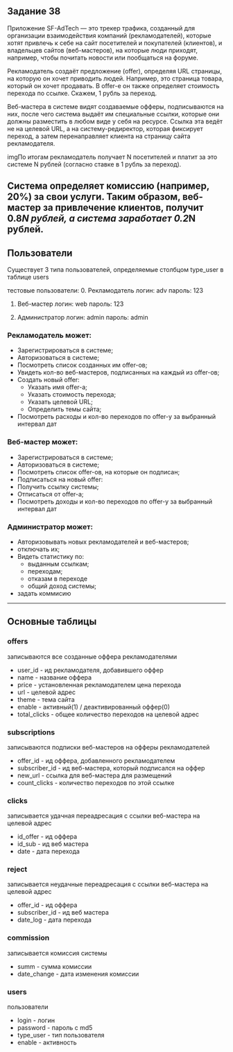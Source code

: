 ## Задание 38
Приложение SF-AdTech — это трекер трафика, созданный для организации взаимодействия компаний (рекламодателей), которые хотят привлечь к себе на сайт посетителей и покупателей (клиентов), и владельцев сайтов (веб-мастеров), на которые люди приходят, например, чтобы почитать новости или пообщаться на форуме.

Рекламодатель создаёт предложение (offer), определяя URL страницы, на которую он хочет приводить людей. Например, это страница товара, который он хочет продавать. В offer-е он также определяет стоимость перехода по ссылке. Скажем, 1 рубль за переход.

Веб-мастера в системе видят создаваемые офферы, подписываются на них, после чего система выдаёт им специальные ссылки, которые они должны разместить в любом виде у себя на ресурсе. Ссылка эта ведёт не на целевой URL, а на систему-редиректор, которая фиксирует переход, а затем перенаправляет клиента на страницу сайта рекламодателя.

imgПо итогам рекламодатель получает N посетителей и платит за это системе N рублей (согласно ставке в 1 рубль за переход).

Система определяет комиссию (например, 20%) за свои услуги. Таким образом, веб-мастер за привлечение клиентов, получит 0.8*N рублей, а система заработает 0.2*N рублей.
---

## Пользователи
Существует 3 типа пользователей, определяемые столбцом type_user в таблице users

тестовые пользователи:
0. Рекламодатель 
логин: adv
пароль: 123

1. Веб-мастер 
логин: web
пароль: 123

10. Администратор 
логин: admin 
пароль: admin

### Рекламодатель может:
- Зарегистрироваться в системе;
- Авторизоваться в системе;
- Посмотреть список созданных им offer-ов;
- Увидеть кол-во веб-мастеров, подписанных на каждый из offer-ов;
- Создать новый offer:
    - Указать имя offer-а;
    - Указать стоимость перехода;
    - Указать целевой URL;
    - Определить темы сайта;
- Посмотреть расходы и кол-во переходов по offer-у за выбранный интервал дат


### Веб-мастер может:
- Зарегистрироваться в системе;
- Авторизоваться в системе;
- Посмотреть список offer-ов, на которые он подписан;
- Подписаться на новый offer:
- Получить ссылку системы;
- Отписаться от offer-а;
- Посмотреть доходы и кол-во переходов по offer-у за выбранный интервал дат

### Администратор может:
- Авторизовывать новых рекламодателей и веб-мастеров;
- отключать их;
- Видеть статистику по:
    - выданным ссылкам;
    - переходам;
    - отказам в переходе 
    - общий доход системы;
- задать коммисию


---
## Основные таблицы

### offers
записываются все созданные оффера рекламодателями

- user_id - ид рекламодателя, добавившего оффер
- name - название оффера
- price - установленная рекламодателем цена перехода
- url - целевой адрес
- theme - тема сайта
- enable - активный(1) / деактивированный оффер(0)
- total_clicks - общее количество переходов на целевой адрес

### subscriptions
записываются подписки веб-мастеров на офферы рекламодателей

- offer_id - ид оффера, добавленного рекламодателем
- subscriber_id - ид веб-мастера, который подписался на оффер
- new_url - ссылка для веб-мастера для размещений
- count_clicks - количество переходов по этой ссылке

### clicks 
записывается удачная переадресация с ссылки веб-мастера на целевой адрес

- id_offer - ид оффера
- id_sub - ид веб мастера
- date - дата перехода

### reject
записывается неудачные переадресация с ссылки веб-мастера на целевой адрес

- offer_id - ид оффера
- subscriber_id - ид веб мастера
- date_log - дата перехода

### commission
записывается комиссия системы

- summ - сумма комиссии 
- date_change - дата изменения комиссии

### users
пользователи

- login - логин
- password - пароль с md5
- type_user - тип пользователя
- enable - активность





